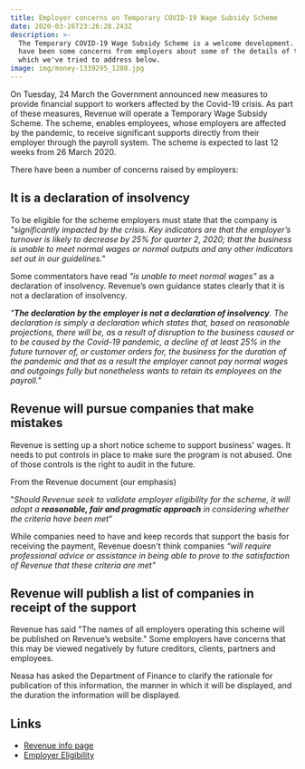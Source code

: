 ```yaml
---
title: Employer concerns on Temporary COVID-19 Wage Subsidy Scheme
date: 2020-03-26T23:26:28.243Z
description: >-
  The Temporary COVID-19 Wage Subsidy Scheme is a welcome development. There
  have been some concerns from employers about some of the details of the scheme
  which we've tried to address below.
image: img/money-1339295_1280.jpg
---
```

On Tuesday, 24 March the Government announced new measures to provide financial support to workers affected by the Covid-19 crisis. As part of these measures, Revenue will operate a Temporary Wage Subsidy Scheme. The scheme, enables employees, whose employers are affected by the pandemic, to receive significant supports directly from their employer through the payroll system. The scheme is expected to last 12 weeks from 26 March 2020.

There have been a number of concerns raised by employers:

## It is a declaration of insolvency

To be eligible for the scheme employers must state that the company is _"significantly impacted by the crisis. Key indicators are that the employer’s turnover is likely to decrease by 25% for quarter 2, 2020; that the business is unable to meet normal wages or normal outputs and any other indicators set out in our guidelines."_

Some commentators have read _"is unable to meet normal wages"_ as a declaration of insolvency. Revenue’s own guidance states clearly that it is not a declaration of insolvency.

_"**The declaration by the employer is not a declaration of insolvency**. The declaration is simply a declaration which states that, based on reasonable projections, there will be, as a result of disruption to the business caused or to be caused by the Covid-19 pandemic, a decline of at least 25% in the future turnover of, or customer orders for, the business for the duration of the pandemic and that as a result the employer cannot pay normal wages and outgoings fully but nonetheless wants to retain its employees on the payroll."_

## Revenue will pursue companies that make mistakes

Revenue is setting up a short notice scheme to support business' wages. It needs to put controls in place to make sure the program is not abused. One of those controls is the right to audit in the future.

From the Revenue document (our emphasis)

"_Should Revenue seek to validate employer eligibility for the scheme, it will adopt a **reasonable, fair and pragmatic approach** in considering whether the criteria have been met_"

While companies need to have and keep records that support the basis for receiving the payment, Revenue doesn't think companies _“will require professional advice or assistance in being able to prove to the satisfaction of Revenue that these criteria are met”_

## Revenue will publish a list of companies in receipt of the support

Revenue has said "The names of all employers operating this scheme will be published on Revenue’s website." Some employers have concerns that this may be viewed negatively by future creditors, clients, partners and employees.

Neasa has asked the Department of Finance to clarify the rationale for publication of this information, the manner in which it will be displayed, and the duration the information will be displayed.

## Links

* [Revenue info page](https://www.revenue.ie/en/corporate/communications/covid19/temporary-covid-19-wage-subsidy-scheme.aspx)
* [Employer Eligibility](<COVID-19 Temporary Wage Subsidy Scheme -Employer Eligibility and Supporting Proofs>)
